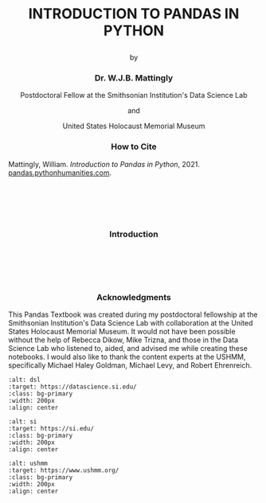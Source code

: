 # <p align="center">INTRODUCTION TO PANDAS IN PYTHON</p>
<p align="center">by</p>

### <p align="center">Dr. W.J.B. Mattingly</p>
<p align="center">Postdoctoral Fellow at the Smithsonian Institution's Data Science Lab</p>
<p align="center">and</p>
<p align="center">United States Holocaust Memorial Museum</p>

### <p align="center">How to Cite</p>
Mattingly, William. <i>Introduction to Pandas in Python</i>, 2021. <a href="ner.pythonhumanities.com" target="_blank">pandas.pythonhumanities.com</a>.
<p align="center">

<br><br><br><br>
### <p align="center">Introduction</p>


<br><br><br><br>
### <p align="center">Acknowledgments</p>
This Pandas Textbook was created during my postdoctoral fellowship at the Smithsonian Institution's Data Science Lab with collaboration at the United States Holocaust Memorial Museum. It would not have been possible without the help of Rebecca Dikow, Mike Trizna, and those in the Data Science Lab who listened to, aided, and advised me while creating these notebooks. I would also like to thank the content experts at the USHMM, specifically Michael Haley Goldman, Michael Levy, and Robert Ehrenreich.
<p align="center">



```{image} ./images/data_science_lab_logo.png
:alt: dsl
:target: https://datascience.si.edu/
:class: bg-primary
:width: 200px
:align: center
```
```{image} ./images/si_logo.jpg
:alt: si
:target: https://si.edu/
:class: bg-primary
:width: 200px
:align: center
```
  ```{image} ./images/ushmm_logo.jpg
:alt: ushmm
:target: https://www.ushmm.org/
:class: bg-primary
:width: 200px
:align: center
```

</p>
